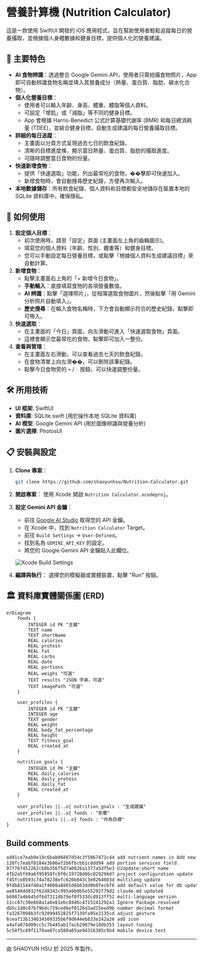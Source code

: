 # 營養計算機 (Nutrition Calculator)

這是一款使用 SwiftUI 開發的 iOS 應用程式，旨在幫助使用者輕鬆追蹤每日的營養攝取，並根據個人身體數據和健身目標，提供個人化的營養建議。

## 🌟 主要特色

*   **AI 食物辨識**：透過整合 Google Gemini API，使用者只需拍攝食物照片，App 即可自動辨識食物名稱並填入其營養成分（熱量、蛋白質、脂肪、碳水化合物）。
*   **個人化營養目標**：
    *   使用者可以輸入年齡、身高、體重、體脂等個人資料。
    *   可設定「增肌」或「減脂」等不同的健身目標。
    *   App 會根據 Harris-Benedict 公式計算基礎代謝率 (BMR) 和每日總消耗量 (TDEE)，並結合健身目標，自動生成建議的每日營養攝取目標。
*   **詳細的每日追蹤**：
    *   主畫面以分頁方式呈現過去七日的飲食紀錄。
    *   清晰的目標進度條，顯示當日熱量、蛋白質、脂肪的攝取進度。
    *   可隨時調整當日食物的份量。
*   **快速新增食物**：
    *   提供「快速選取」功能，列出最常吃的食物，��擊即可快速加入。
    *   新增食物時，會自動搜尋歷史紀錄，方便再次輸入。
*   **本地數據儲存**：所有飲食紀錄、個人資料和目標都安全地儲存在裝置本地的 SQLite 資料庫中，確保隱私。

## 🚀 如何使用

1.  **設定個人目標**：
    *   初次使用時，請至「設定」頁面 (主畫面左上角的齒輪圖示)。
    *   填寫您的個人資料（年齡、性別、體重等）和健身目標。
    *   您可以手動設定每日營養目標，或點擊「根據個人資料生成建議目標」來自動計算。
2.  **新增食物**：
    *   點擊主畫面右上角的「+ 新增今日食物」。
    *   **手動輸入**：直接填寫食物的各項營養數值。
    *   **AI 辨識**：點擊「選擇照片」，從相簿選取食物圖片，然後點擊「用 Gemini 分析照片自動填入」。
    *   **歷史搜尋**：在輸入食物名稱時，下方會自動顯示符合的歷史紀錄，點擊即可帶入。
3.  **快速選取**：
    *   在主畫面的「今日」頁面，向左滑動可進入「快速選取食物」頁面。
    *   這裡會顯示您最常吃的食物，點擊即可加入一整份。
4.  **查看與管理**：
    *   在主畫面左右滑動，可以查看過去七天的飲食紀錄。
    *   在食物清單上向左滑��，可以刪除該筆紀錄。
    *   點擊今日食物旁的 `+` / `-` 按鈕，可以快速調整份量。

## 🛠️ 所用技術

*   **UI 框架**: SwiftUI
*   **資料庫**: SQLite.swift (用於操作本地 SQLite 資料庫)
*   **AI 模型**: Google Gemini API (用於圖像辨識與營養分析)
*   **圖片選擇**: PhotosUI

## 📋 安裝與設定

1.  **Clone 專案**：
    ```bash
    git clone https://github.com/shaoyunhsu/Nutrition-Calculator.git
    ```
2.  **開啟專案**：
    使用 Xcode 開啟 `Nutrition Calculator.xcodeproj`。

3.  **設定 Gemini API 金鑰**：
    *   前往 [Google AI Studio](https://aistudio.google.com/app/apikey) 取得您的 API 金鑰。
    *   在 Xcode 中，找到 `Nutrition Calculator` Target。
    *   前往 `Build Settings` -> `User-Defined`。
    *   找到名為 `GEMINI_API_KEY` 的設定。
    *   將您的 Google Gemini API 金鑰貼入此欄位。

    ![Xcode Build Settings](https://i.imgur.com/your-image-link.png)  <!-- 這裡可以換成設定教學圖片 -->

4.  **編譯與執行**：
    選擇您的模擬器或實體裝置，點擊 "Run" 按鈕。

## 🏛️ 資料庫實體關係圖 (ERD)

```mermaid
erDiagram
    foods {
        INTEGER id PK "主鍵"
        TEXT name
        TEXT shortName
        REAL calories
        REAL protein
        REAL fat
        REAL carbs
        REAL date
        REAL portions
        REAL weighs "可選"
        TEXT results "JSON 字串，可選"
        TEXT imagePath "可選"
    }

    user_profiles {
        INTEGER id PK "主鍵"
        INTEGER age
        TEXT gender
        REAL weight
        REAL body_fat_percentage
        REAL height
        TEXT fitness_goal
        REAL created_at
    }

    nutrition_goals {
        INTEGER id PK "主鍵"
        REAL daily_calories
        REAL daily_protein
        REAL daily_fat
        REAL created_at
    }

    user_profiles ||..o{ nutrition_goals : "生成建議"
    user_profiles ||..o{ foods : "影響"
    nutrition_goals ||..o{ foods : "作為目標"
}
```

## Build comments
```bash
ad91ce7eab9e19c6bab06887d54c3f5867471c44 add nutrient names in Add new Food view
126fc7eabf0184e3b86ef2b6fbcbb1cddd94 add portion services field.
977767452262cb0b356f5d7a0826a1377a5df5e3 UiUpdate:short name
4fb2a5f49a6f95958fc0f0c19720d06c029294d7 project configuration update
f45fce0593c74a78238efc620b043c3e0264603d multilang update
9fdb81544f40a1f4008a8d65d6b63dd0b0fec6f6 add default value for db update
ae8540dd032f62d8342c995a9b0b5e55292f79d2 claude.md updated
b6987a46645df6d7311db79ef0f533dcd913ff52 multi-language version
11cc07c30e6b8a1a6e81ebc8446c4715141292a1 Ignore Package.resolved
db5c1d0c87b79bdc729ced6ef0126d3ad15eed9b number decimal format
fa3267098b3fc92099452825f7139fa95e2135cd adjust gesture
6ceaf13b134b34569335b6f9d644eb833e242a26 add icon
a4afa074d09cc5c7b445ab17acb29079e10db355 layout tuning
5c58f5c49f1178ae87ca500a05ae94316385c9b4 mobile device test
```

---
由 SHAOYUN HSU 於 2025 年製作。